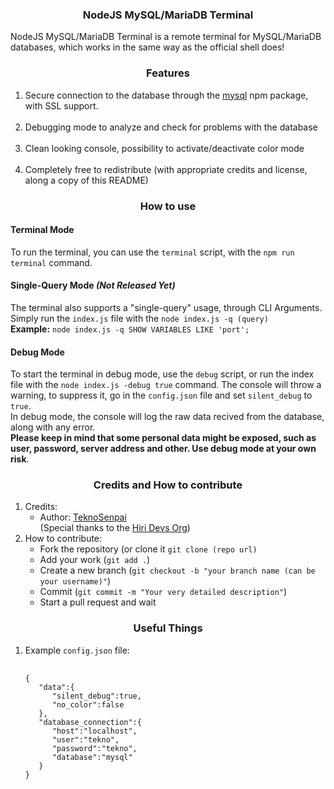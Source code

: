 <center>
   <h3>NodeJS MySQL/MariaDB Terminal</h3>
</center>
<p>
   NodeJS MySQL/MariaDB Terminal is a remote terminal for MySQL/MariaDB databases, which works in the same way as the official shell does!
</p>
<center>
   <h3>Features</h3>
</center>
<ol>
   <li>
      Secure connection to the database through the <a href="https://www.npmjs.com/package/mysql">mysql</a> npm package, with SSL support.
   </li>
   <br>
   <li>
      Debugging mode to analyze and check for problems with the database
   </li>
   <br>
   <li>
      Clean looking console, possibility to activate/deactivate color mode
   </li>
   <br>
   <li>
      Completely free to redistribute (with appropriate credits and license, along a copy of this README)
   </li>
</ol>
<center>
   <h3>How to use</h3>
</center>
<h4>Terminal Mode</h4>
To run the terminal, you can use the <code>terminal</code> script, with the <code>npm run terminal</code> command.
<br>
<h4>Single-Query Mode <i>(Not Released Yet)</i></h4>
The terminal also supports a "single-query" usage, through CLI Arguments.
<br>
Simply run the <code>index.js</code> file with the <code>node index.js -q (query)</code>
<br>
<strong>Example:</strong> <code>node index.js -q SHOW VARIABLES LIKE 'port';</code>
<br>
<h4>Debug Mode</h4>
To start the terminal in debug mode, use the <code>debug</code> script, or run the index file with the <code>node index.js -debug true</code> command.
The console will throw a warning, to suppress it, go in the <code>config.json</code> file and set <code>silent_debug</code> to <code>true</code>.
<br>
In debug mode, the console will log the raw data recived from the database, along with any error.
<br>
<strong>Please keep in mind that some personal data might be exposed, such as user, password, server address and other. Use debug mode at your own risk</strong>.
<br>

<center><h3>Credits and How to contribute</h3></center>
<ol>
   <li>
      Credits: 
      <br>
      <ul>
         <li>
            Author: <a href="https://github.com/TeknoSenpai">TeknoSenpai</a>
            <br>
            (Special thanks to the <a href="https://hiri.dev">Hiri Devs Org</a>)
         </li>
      </ul>
   </li>
   <li>
      How to contribute:
      <ul>
         <li>
            Fork the repository (or clone it <code>git clone (repo url)</code>
         </li>
         <li>
            Add your work (<code>git add .</code>)
         </li>
         <li>
            Create a new branch (<code>git checkout -b "your branch name (can be your username)"</code>)
         </li>
         <li>
            Commit (<code>git commit -m "Your very detailed description"</code>)
         </li>
         <li>
            Start a pull request and wait
         </li>
      </ul>
   </li>
</ol>

<center><h3>Useful Things</h3></center>
<ol>
    <li>
       Example <code>config.json</code> file:
       <br>
       <pre >
       <code>
{
   "data":{
      "silent_debug":true,
      "no_color":false
   },
   "database_connection":{
      "host":"localhost",
      "user":"tekno",
      "password":"tekno",
      "database":"mysql"
   }
}
       </code>
       </pre>
    </li>
</ol>

